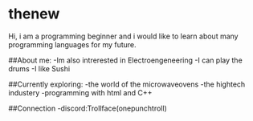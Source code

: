 # thenew

Hi, i am a programming beginner and i would like to learn about many programming languages for my future.

##About me:
-Im also intrerested in Electroengeneering
-I can play the drums
-I like Sushi

##Currently exploring:
-the world of the microwaveovens
-the hightech industery
-programming with html and C++

##Connection
-discord:Trollface(onepunchtroll)
